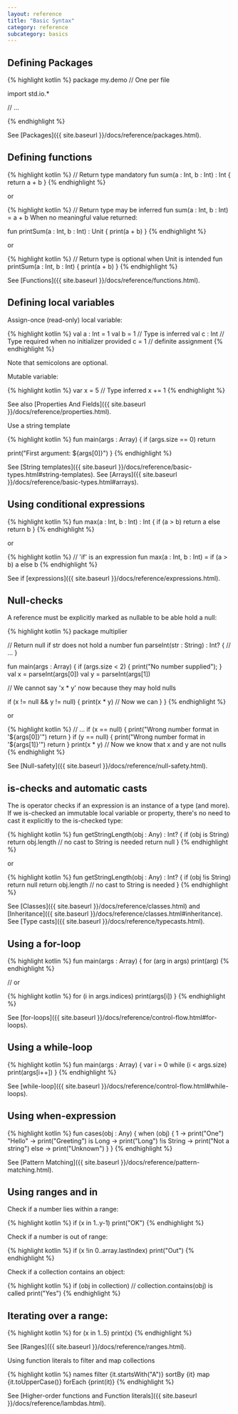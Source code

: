 ```yaml
---
layout: reference
title: "Basic Syntax"
category: reference
subcategory: basics
---
```


## Defining Packages

{% highlight kotlin %}
package my.demo // One per file

import std.io.*

// ...

{% endhighlight %}

See [Packages]({{ site.baseurl }}/docs/reference/packages.html).

## Defining functions

{% highlight kotlin %}
// Return type mandatory
fun sum(a : Int, b : Int) : Int {
  return a + b
}
{% endhighlight %}

or

{% highlight kotlin %}
// Return type may be inferred
fun sum(a : Int, b : Int) = a + b
When no meaningful value returned:

fun printSum(a : Int, b : Int) : Unit {
  print(a + b)
}
{% endhighlight %}

or

{% highlight kotlin %}
// Return type is optional when Unit is intended
fun printSum(a : Int, b : Int) {
  print(a + b)
}
{% endhighlight %}

See [Functions]({{ site.baseurl }}/docs/reference/functions.html).


## Defining local variables

Assign-once (read-only) local variable:

{% highlight kotlin %}
val a : Int = 1
val b = 1 // Type is inferred
val c : Int // Type required when no initializer provided
c = 1 // definite assignment
{% endhighlight %}

Note that semicolons are optional.

Mutable variable:

{% highlight kotlin %}
var x = 5 // Type inferred
x += 1
{% endhighlight %}

See also [Properties And Fields]({{ site.baseurl }}/docs/reference/properties.html).

Use a string template

{% highlight kotlin %}
fun main(args : Array<String>) {
  if (args.size == 0) return

  print("First argument: ${args[0]}")
}
{% endhighlight %}

See [String templates]({{ site.baseurl }}/docs/reference/basic-types.html#string-templates).
See [Arrays]({{ site.baseurl }}/docs/reference/basic-types.html#arrays).


## Using conditional expressions

{% highlight kotlin %}
fun max(a : Int, b : Int) : Int {
  if (a > b)
    return a
  else
    return b
}
{% endhighlight %}

or

{% highlight kotlin %}
// 'if' is an expression
fun max(a : Int, b : Int) = if (a > b) a else b
{% endhighlight %}

See if [expressions]({{ site.baseurl }}/docs/reference/expressions.html).

## Null-checks

A reference must be explicitly marked as nullable to be able hold a null:

{% highlight kotlin %}
package multiplier

// Return null if str does not hold a number
fun parseInt(str : String) : Int? {
  // ...
}

fun main(args : Array<String>) {
  if (args.size < 2) {
    print("No number supplied");
  }
  val x = parseInt(args[0])
  val y = parseInt(args[1])

  // We cannot say 'x * y' now because they may hold nulls

  if (x != null && y != null) {
    print(x * y) // Now we can
  }
}
{% endhighlight %}

or

{% highlight kotlin %}
// ...
  if  (x == null) {
    print("Wrong number format in '${args[0]}'")
    return
  }
  if  (y == null) {
    print("Wrong number format in '${args[1]}'")
    return
  }
  print(x * y) // Now we know that x and y are not nulls
{% endhighlight %}

See [Null-safety]({{ site.baseurl }}/docs/reference/null-safety.html).

## is-checks and automatic casts

The is operator checks if an expression is an instance of a type (and more). If we is-checked an immutable local variable or property, there's no need to cast it explicitly to the is-checked type:

{% highlight kotlin %}
fun getStringLength(obj : Any) : Int? {
  if (obj is String)
    return obj.length // no cast to String is needed
  return null
}
{% endhighlight %}

or

{% highlight kotlin %}
fun getStringLength(obj : Any) : Int? {
  if (obj !is String)
    return null
  return obj.length // no cast to String is needed
}
{% endhighlight %}

See [Classes]({{ site.baseurl }}/docs/reference/classes.html) and [Inheritance]({{ site.baseurl }}/docs/reference/classes.html#inheritance).
See [Type casts]({{ site.baseurl }}/docs/reference/typecasts.html).

## Using a for-loop

{% highlight kotlin %}
fun main(args : Array<String>) {
  for (arg in args)
    print(arg)
{% endhighlight %}

// or

{% highlight kotlin %}
for (i in args.indices)
    print(args[i])
}
{% endhighlight %}

See [for-loops]({{ site.baseurl }}/docs/reference/control-flow.html#for-loops).

## Using a while-loop

{% highlight kotlin %}
fun main(args : Array<String>) {
  var i = 0
  while (i < args.size)
    print(args[i++])
}
{% endhighlight %}

See [while-loop]({{ site.baseurl }}/docs/reference/control-flow.html#while-loops).

## Using when-expression

{% highlight kotlin %}
fun cases(obj : Any) {
  when (obj) {
    1          -> print("One")
    "Hello"    -> print("Greeting")
    is Long    -> print("Long")
    !is String -> print("Not a string")
    else       -> print("Unknown")
  }
}
{% endhighlight %}

See [Pattern Matching]({{ site.baseurl }}/docs/reference/pattern-matching.html).

## Using ranges and in

Check if a number lies within a range:

{% highlight kotlin %}
if (x in 1..y-1)
  print("OK")
{% endhighlight %}

Check if a number is out of range:

{% highlight kotlin %}
if (x !in 0..array.lastIndex)
  print("Out")
{% endhighlight %}

Check if a collection contains an object:

{% highlight kotlin %}
if (obj in collection) // collection.contains(obj) is called
  print("Yes")
{% endhighlight %}

## Iterating over a range:

{% highlight kotlin %}
for (x in 1..5)
  print(x)
{% endhighlight %}

See [Ranges]({{ site.baseurl }}/docs/reference/ranges.html).

Using function literals to filter and map collections

{% highlight kotlin %}
names filter {it.startsWith("A")} sortBy {it} map {it.toUpperCase()} forEach {print(it)}
{% endhighlight %}

See [Higher-order functions and Function literals]({{ site.baseurl }}/docs/reference/lambdas.html).

